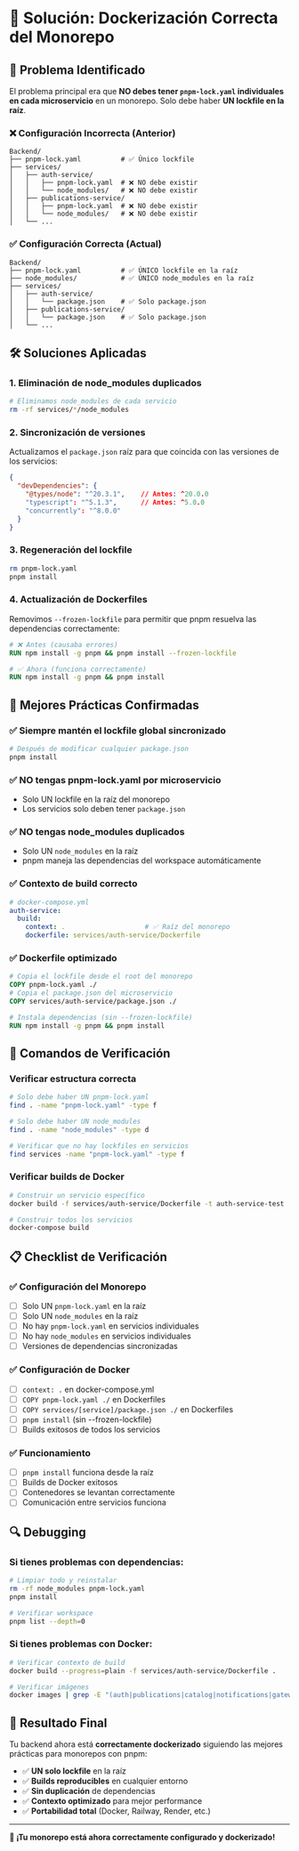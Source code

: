 # 🔧 Solución: Dockerización Correcta del Monorepo

## 🚨 Problema Identificado

El problema principal era que **NO debes tener `pnpm-lock.yaml` individuales en cada microservicio** en un monorepo. Solo debe haber **UN lockfile en la raíz**.

### ❌ Configuración Incorrecta (Anterior)
```
Backend/
├── pnpm-lock.yaml          # ✅ Único lockfile
├── services/
│   ├── auth-service/
│   │   ├── pnpm-lock.yaml  # ❌ NO debe existir
│   │   └── node_modules/   # ❌ NO debe existir
│   ├── publications-service/
│   │   ├── pnpm-lock.yaml  # ❌ NO debe existir
│   │   └── node_modules/   # ❌ NO debe existir
│   └── ...
```

### ✅ Configuración Correcta (Actual)
```
Backend/
├── pnpm-lock.yaml          # ✅ ÚNICO lockfile en la raíz
├── node_modules/           # ✅ ÚNICO node_modules en la raíz
├── services/
│   ├── auth-service/
│   │   └── package.json    # ✅ Solo package.json
│   ├── publications-service/
│   │   └── package.json    # ✅ Solo package.json
│   └── ...
```

## 🛠️ Soluciones Aplicadas

### 1. **Eliminación de node_modules duplicados**
```bash
# Eliminamos node_modules de cada servicio
rm -rf services/*/node_modules
```

### 2. **Sincronización de versiones**
Actualizamos el `package.json` raíz para que coincida con las versiones de los servicios:
```json
{
  "devDependencies": {
    "@types/node": "^20.3.1",    // Antes: ^20.0.0
    "typescript": "^5.1.3",      // Antes: ^5.0.0
    "concurrently": "^8.0.0"
  }
}
```

### 3. **Regeneración del lockfile**
```bash
rm pnpm-lock.yaml
pnpm install
```

### 4. **Actualización de Dockerfiles**
Removimos `--frozen-lockfile` para permitir que pnpm resuelva las dependencias correctamente:

```dockerfile
# ❌ Antes (causaba errores)
RUN npm install -g pnpm && pnpm install --frozen-lockfile

# ✅ Ahora (funciona correctamente)
RUN npm install -g pnpm && pnpm install
```

## 🎯 Mejores Prácticas Confirmadas

### ✅ **Siempre mantén el lockfile global sincronizado**
```bash
# Después de modificar cualquier package.json
pnpm install
```

### ✅ **NO tengas pnpm-lock.yaml por microservicio**
- Solo UN lockfile en la raíz del monorepo
- Los servicios solo deben tener `package.json`

### ✅ **NO tengas node_modules duplicados**
- Solo UN `node_modules` en la raíz
- pnpm maneja las dependencias del workspace automáticamente

### ✅ **Contexto de build correcto**
```yaml
# docker-compose.yml
auth-service:
  build:
    context: .                    # ✅ Raíz del monorepo
    dockerfile: services/auth-service/Dockerfile
```

### ✅ **Dockerfile optimizado**
```dockerfile
# Copia el lockfile desde el root del monorepo
COPY pnpm-lock.yaml ./
# Copia el package.json del microservicio
COPY services/auth-service/package.json ./

# Instala dependencias (sin --frozen-lockfile)
RUN npm install -g pnpm && pnpm install
```

## 🚀 Comandos de Verificación

### Verificar estructura correcta
```bash
# Solo debe haber UN pnpm-lock.yaml
find . -name "pnpm-lock.yaml" -type f

# Solo debe haber UN node_modules
find . -name "node_modules" -type d

# Verificar que no hay lockfiles en servicios
find services -name "pnpm-lock.yaml" -type f
```

### Verificar builds de Docker
```bash
# Construir un servicio específico
docker build -f services/auth-service/Dockerfile -t auth-service-test .

# Construir todos los servicios
docker-compose build
```

## 📋 Checklist de Verificación

### ✅ Configuración del Monorepo
- [ ] Solo UN `pnpm-lock.yaml` en la raíz
- [ ] Solo UN `node_modules` en la raíz
- [ ] No hay `pnpm-lock.yaml` en servicios individuales
- [ ] No hay `node_modules` en servicios individuales
- [ ] Versiones de dependencias sincronizadas

### ✅ Configuración de Docker
- [ ] `context: .` en docker-compose.yml
- [ ] `COPY pnpm-lock.yaml ./` en Dockerfiles
- [ ] `COPY services/[service]/package.json ./` en Dockerfiles
- [ ] `pnpm install` (sin --frozen-lockfile)
- [ ] Builds exitosos de todos los servicios

### ✅ Funcionamiento
- [ ] `pnpm install` funciona desde la raíz
- [ ] Builds de Docker exitosos
- [ ] Contenedores se levantan correctamente
- [ ] Comunicación entre servicios funciona

## 🔍 Debugging

### Si tienes problemas con dependencias:
```bash
# Limpiar todo y reinstalar
rm -rf node_modules pnpm-lock.yaml
pnpm install

# Verificar workspace
pnpm list --depth=0
```

### Si tienes problemas con Docker:
```bash
# Verificar contexto de build
docker build --progress=plain -f services/auth-service/Dockerfile .

# Verificar imágenes
docker images | grep -E "(auth|publications|catalog|notifications|gateway)"
```

## 🎉 Resultado Final

Tu backend ahora está **correctamente dockerizado** siguiendo las mejores prácticas para monorepos con pnpm:

- ✅ **UN solo lockfile** en la raíz
- ✅ **Builds reproducibles** en cualquier entorno
- ✅ **Sin duplicación** de dependencias
- ✅ **Contexto optimizado** para mejor performance
- ✅ **Portabilidad total** (Docker, Railway, Render, etc.)

---

**🚀 ¡Tu monorepo está ahora correctamente configurado y dockerizado!**
